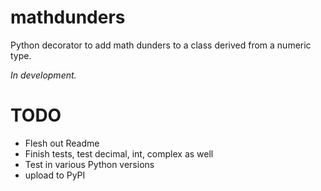 # mathdunders
Python decorator to add math dunders to a class derived from a numeric type.

*In development.*
# TODO
- Flesh out Readme
- Finish tests, test decimal, int, complex as well
- Test in various Python versions
- upload to PyPI
